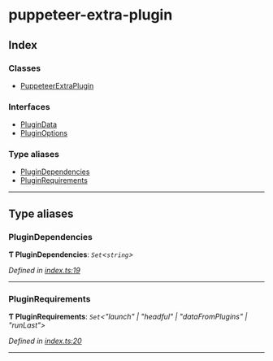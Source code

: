 
#  puppeteer-extra-plugin

## Index

### Classes

* [PuppeteerExtraPlugin](classes/puppeteerextraplugin.md)

### Interfaces

* [PluginData](interfaces/plugindata.md)
* [PluginOptions](interfaces/pluginoptions.md)

### Type aliases

* [PluginDependencies](#plugindependencies)
* [PluginRequirements](#pluginrequirements)

---

## Type aliases

<a id="plugindependencies"></a>

###  PluginDependencies

**Ƭ PluginDependencies**: *`Set`<`string`>*

*Defined in [index.ts:19](https://github.com/berstend/puppeteer-extra/blob/ed8cad5/packages/puppeteer-extra-plugin/src/index.ts#L19)*

___
<a id="pluginrequirements"></a>

###  PluginRequirements

**Ƭ PluginRequirements**: *`Set`<"launch" \| "headful" \| "dataFromPlugins" \| "runLast">*

*Defined in [index.ts:20](https://github.com/berstend/puppeteer-extra/blob/ed8cad5/packages/puppeteer-extra-plugin/src/index.ts#L20)*

___

